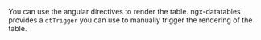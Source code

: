 You can use the angular directives to render the table. ngx-datatables provides a <code>dtTrigger</code> you can use to manually trigger the rendering of the table.
